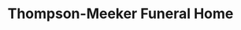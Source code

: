 ---
title: "Thompson-Meeker Funeral Home"
url: /west-union/thompson-meeker-funeral-home/
shop: funeral directors
---